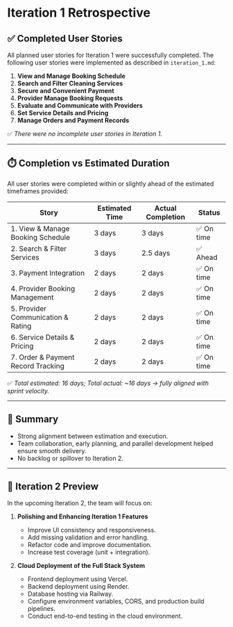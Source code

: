 # Iteration 1 Retrospective

## ✅ Completed User Stories

All planned user stories for Iteration 1 were successfully completed. The following user stories were implemented as described in `iteration_1.md`:

1. **View and Manage Booking Schedule**  
2. **Search and Filter Cleaning Services**  
3. **Secure and Convenient Payment**  
4. **Provider Manage Booking Requests**  
5. **Evaluate and Communicate with Providers**  
6. **Set Service Details and Pricing**  
7. **Manage Orders and Payment Records**

✅ *There were no incomplete user stories in Iteration 1.*

---

## ⏱️ Completion vs Estimated Duration

All user stories were completed within or slightly ahead of the estimated timeframes provided:

| Story | Estimated Time | Actual Completion | Status |
|-------|----------------|-------------------|--------|
| 1. View & Manage Booking Schedule | 3 days | 3 days | ✅ On time |
| 2. Search & Filter Services        | 3 days | 2.5 days | ✅ Ahead |
| 3. Payment Integration             | 2 days | 2 days | ✅ On time |
| 4. Provider Booking Management     | 2 days | 2 days | ✅ On time |
| 5. Provider Communication & Rating | 2 days | 2 days | ✅ On time |
| 6. Service Details & Pricing       | 2 days | 2 days | ✅ On time |
| 7. Order & Payment Record Tracking | 2 days | 2 days | ✅ On time |

✅ *Total estimated: 16 days; Total actual: ~16 days → fully aligned with sprint velocity.*

---

## 🧠 Summary

- Strong alignment between estimation and execution.
- Team collaboration, early planning, and parallel development helped ensure smooth delivery.
- No backlog or spillover to Iteration 2.

---

## 🚀 Iteration 2 Preview

In the upcoming Iteration 2, the team will focus on:

1. **Polishing and Enhancing Iteration 1 Features**  
   - Improve UI consistency and responsiveness.  
   - Add missing validation and error handling.  
   - Refactor code and improve documentation.  
   - Increase test coverage (unit + integration).

2. **Cloud Deployment of the Full Stack System**  
   - Frontend deployment using Vercel.  
   - Backend deployment using Render.  
   - Database hosting via Railway.  
   - Configure environment variables, CORS, and production build pipelines.  
   - Conduct end-to-end testing in the cloud environment.

